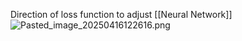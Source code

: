 Direction of loss function to adjust [[Neural Network]]
![Pasted\_image\_20250416122616.png](pasted_image_20250416122616.png)
